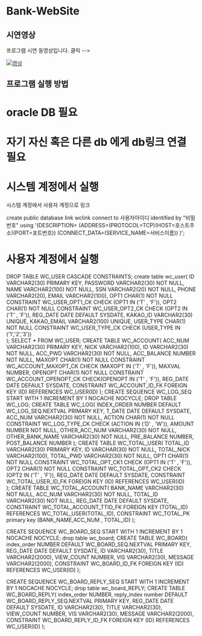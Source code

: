 # Bank-WebSite

## 시연영상

프로그램 시연 동영상입니다. 
클릭 -->

[![영상](https://img.youtube.com/vi/LBIXU1WXr8k/0.jpg)](https://www.youtube.com/watch?v=LBIXU1WXr8k)

## 프로그램 실행 방법

# oracle DB 필요

# 자기 자신 혹은 다른 db 에게 db링크 연결 필요
# 시스템 계정에서 실행
시스템 계정에서 사용자 계정으로 링크

create public database link wclink connect to 사용자아이디 identified by "비밀번호" using
'(DESCRIPTION=
(ADDRESS=(PROTOCOL=TCP)(HOST=호스트주소)(PORT=포트번호))
(CONNECT_DATA=(SERVICE_NAME=서비스이름))
)';


# 사용자 계정에서 실행
DROP TABLE WC_USER CASCADE CONSTRAINTS;
create table wc_user(
    ID VARCHAR2(30) PRIMARY KEY,
    PASSWORD VARCHAR2(30) NOT NULL,
    NAME VARCHAR2(100) NOT NULL,
    SSN VARCHAR2(20) NOT NULL,
    PHONE VARCHAR2(20),
    EMAIL VARCHAR2(100),
    OPT1 CHAR(1) NOT NULL CONSTRAINT WC_USER_OPT1_CK CHECK (OPT1 IN ('T' , 'F')),
    OPT2 CHAR(1) NOT NULL CONSTRAINT WC_USER_OPT2_CK CHECK (OPT2 IN ('T' , 'F')),
    REG_DATE DATE DEFAULT SYSDATE,
    KAKAO_ID VARCHAR2(30) UNIQUE,
    KAKAO_EMAIL VARCHAR2(100) UNIQUE,
    USER_TYPE CHAR(1) NOT NULL CONSTRAINT WC_USER_TYPE_CK CHECK (USER_TYPE IN ('1','2','3'))    
);
SELECT * FROM WC_USER;
CREATE TABLE WC_ACCOUNT(
    ACC_NUM VARCHAR2(30) PRIMARY KEY,
    NICK VARCHAR2(100),
    ID VARCHAR2(30) NOT NULL,
    ACC_PWD VARCHAR2(30) NOT NULL,
    ACC_BALANCE NUMBER NOT NULL,
    MAXOPT CHAR(1) NOT NULL CONSTRAINT WC_ACCOUNT_MAXOPT_CK CHECK (MAXOPT IN ('T' , 'F')),
    MAXVAL NUMBER,
    OPENOPT CHAR(1) NOT NULL CONSTRAINT WC_ACCOUNT_OPENOPT_CK CHECK(OPENOPT IN ('T' , 'F')),
    REG_DATE DATE DEFAULT SYSDATE,
    CONSTRAINT WC_ACCOUNT_ID_FK FOREIGN KEY (ID) REFERENCES WC_USER(ID)
);
CREATE SEQUENCE WC_LOG_SEQ
 START WITH     1
 INCREMENT BY   1
 NOCACHE
 NOCYCLE;
 DROP TABLE WC_LOG;
CREATE TABLE WC_LOG(
    INDEX_ORDER NUMBER DEFAULT WC_LOG_SEQ.NEXTVAL PRIMARY KEY,
    T_DATE DATE DEFAULT SYSDATE,
    ACC_NUM VARCHAR2(30) NOT NULL,
    ACTION CHAR(1) NOT NULL CONSTRAINT WC_LOG_TYPE_CK CHECK (ACTION IN ('D' , 'W')),
    AMOUNT NUMBER NOT NULL,
    OTHER_ACC_NUM VARCHAR2(30) NOT NULL,
    OTHER_BANK_NAME VARCHAR2(30) NOT NULL,
    PRE_BALANCE NUMBER,
    POST_BALANCE NUMBER
);
CREATE TABLE WC_TOTAL_USER(
    TOTAL_ID VARCHAR2(30) PRIMARY KEY,
    ID VARCHAR(30) NOT NULL,
    TOTAL_NICK VARCHAR2(100),
    TOTAL_PWD VARCHAR2(30) NOT NULL,
    OPT1 CHAR(1) NOT NULL CONSTRAINT WC_TOTAL_OPT_CK1 CHECK (OPT1 IN ('T' , 'F')),
    OPT2 CHAR(1) NOT NULL CONSTRAINT WC_TOTAL_OPT_CK2 CHECK (OPT2 IN ('T' , 'F')),
    REG_DATE DATE DEFAULT SYSDATE,
    CONSTRAINT WC_TOTAL_USER_ID_FK FOREIGN KEY (ID) REFERENCES WC_USER(ID)    
);
CREATE TABLE WC_TOTAL_ACCOUNT(
    BANK_NAME VARCHAR2(30) NOT NULL,
    ACC_NUM VARCHAR2(30) NOT NULL,
    TOTAL_ID VARCHAR2(30) NOT NULL,
    REG_DATE DATE DEFAULT SYSDATE,
    CONSTRAINT WC_TOTAL_ACCOUNT_TTID_FK FOREIGN KEY (TOTAL_ID) REFERENCES WC_TOTAL_USER(TOTAL_ID),
    CONSTRAINT WC_TOTAL_PK primary key (BANK_NAME,ACC_NUM , TOTAL_ID)
    );

CREATE SEQUENCE WC_BOARD_SEQ
 START WITH     1
 INCREMENT BY   1
 NOCACHE
 NOCYCLE;
 drop table wc_board;
CREATE TABLE WC_BOARD(
    index_order NUMBER DEFAULT WC_BOARD_SEQ.NEXTVAL PRIMARY KEY,
    REG_DATE DATE DEFAULT SYSDATE,
    ID VARCHAR2(30),
    TITLE VARCHAR2(2000),
    VIEW_COUNT NUMBER,
    VIS VARCHAR2(30),
    MESSAGE VARCHAR2(2000),
    CONSTRAINT WC_BOARD_ID_FK FOREIGN KEY (ID) REFERENCES WC_USER(ID)
);



CREATE SEQUENCE WC_BOARD_REPLY_SEQ
 START WITH     1
 INCREMENT BY   1
 NOCACHE
 NOCYCLE;
 drop table wc_board_REPLY;
CREATE TABLE WC_BOARD_REPLY(
    index_order NUMBER,
    reply_index number DEFAULT WC_BOARD_REPLY_SEQ.NEXTVAL PRIMARY KEY,
    REG_DATE DATE DEFAULT SYSDATE,
    ID VARCHAR2(30),
    TITLE VARCHAR2(30),
    VIEW_COUNT NUMBER,
    VIS VARCHAR2(30),
    MESSAGE VARCHAR2(2000),
    CONSTRAINT WC_BOARD_REPLY_ID_FK FOREIGN KEY (ID) REFERENCES WC_USER(ID)
);





